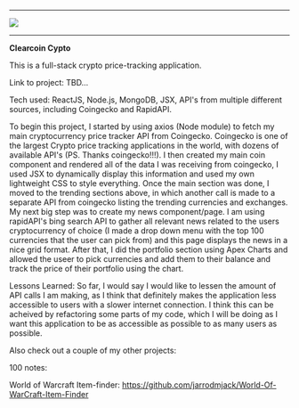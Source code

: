 <hr>

<img src='https://phantom-marca.unidadeditorial.es/d6811174d250534bc39d0fd0920eec14/crop/0x0/887x499/resize/1320/f/jpg/assets/multimedia/imagenes/2022/03/10/16469298673188.png'></img>

<hr>


<b>Clearcoin Cypto</b>




This is a full-stack crypto price-tracking application.





Link to project: TBD...




Tech used: ReactJS, Node.js, MongoDB, JSX, API's from multiple different sources, including Coingecko and RapidAPI.

To begin this project, I started by using axios (Node module) to fetch my main cryptocurrency price tracker API from Coingecko. Coingecko is one of the largest Crypto price tracking applications in the world, with dozens of available API's (PS. Thanks coingecko!!!). I then created my main coin component and rendered all of the data I was receiving from coingecko, I used JSX to dynamically display this information and used my own lightweight CSS to style everything. Once the main section was done, I moved to the trending sections above, in which another call is made to a separate API from coingecko listing the trending currencies and exchanges. My next big step was to create my news component/page. I am using rapidAPI's bing search API to gather all relevant news related to the users cryptocurrency of choice (I made a drop down menu with the top 100 currencies that the user can pick from) and this page displays the news in a nice grid format. After that, I did the portfolio section using Apex Charts and allowed the useer to pick currencies and add them to their balance and track the price of their portfolio using the chart. 

Lessons Learned: So far, I would  say I would like to lessen the amount of API calls I am making, as I think that definitely makes the application less accessible to users with a slower internet connection. I think this can be acheived by refactoring some parts of my code, which I will be doing as I want this application to be as accessible as possible to as many users as possible.

Also check out a couple of my other projects:

100 notes: 

World of Warcraft Item-finder: https://github.com/jarrodmjack/World-Of-WarCraft-Item-Finder
